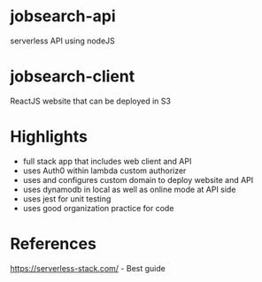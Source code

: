 # jobsearch-api

serverless API using nodeJS

# jobsearch-client

ReactJS website that can be deployed in S3

# Highlights

- full stack app that includes web client and API
- uses Auth0 within lambda custom authorizer
- uses and configures custom domain to deploy website and API
- uses dynamodb in local as well as online mode at API side
- uses jest for unit testing
- uses good organization practice for code

# References

https://serverless-stack.com/ - Best guide